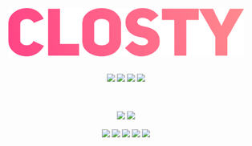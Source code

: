 <div align = 'center'>
  <p>
    <a href = 'https://github.com/lencydev/closty'><img src = './assets/Readme Banner.png' /></a>
  </p>
  <br />
  <a href = 'https://github.com/lencydev/closty'><img src = 'https://img.shields.io/github/package-json/v/lencydev/closty?&style=flat&color=fa6a8c' /></a>
  <a href = 'https://typescriptlang.org'><img src = 'https://img.shields.io/github/package-json/dependency-version/lencydev/closty/dev/typescript?label=typescript&style=flat&color=3178C6' /></a>
  <a href = 'https://discord.js.org/'><img src = 'https://img.shields.io/github/package-json/dependency-version/lencydev/closty/discord.js?label=discord.js&style=flat&color=5865F2' /></a>
  <a href = 'https://creativecommons.org/licenses/by-nc-nd/4.0/legalcode'><img src = 'https://img.shields.io/badge/CC BY--NC--ND 4.0-0.svg?&style=falt&color=f66d2c&label=license' /></a>
</div>

<h1></h1>

<!--
<h1></h1>

...

<h1></h1>
-->

<div align = 'center'>
  <br />
  <a href = 'https://discord.gg/v4qH97fVmb'><img src = 'https://img.shields.io/badge/Support Server-0.svg?&style=for-the-badge&color=fa6a8c' /></a>
  <a href = 'https://discord.com/api/oauth2/authorize?client_id=540950316229591052&permissions=8&scope=bot%20applications.commands'><img src = 'https://img.shields.io/badge/Add to Server-0.svg?&style=for-the-badge&color=fa6a8c' /></a>
</div>

<div align = 'center'>
  <br />
  <a href = 'https://nodejs.org'><img src = 'https://img.shields.io/badge/Node.js-0.svg?&style=for-the-badge&color=339933&logo=Node.js&logoColor=ffffff' /></a>
  <a href = 'https://yarnpkg.com'><img src = 'https://img.shields.io/badge/Yarn-0.svg?&style=for-the-badge&color=2C8EBB&logo=Yarn&logoColor=ffffff' /></a>
  <a href = 'https://typescriptlang.org'><img src = 'https://img.shields.io/badge/TypeScript-0.svg?&style=for-the-badge&color=3178C6&logo=TypeScript&logoColor=ffffff' /></a>
  <a href = 'https://git-scm.com'><img src = 'https://img.shields.io/badge/Git-0.svg?&style=for-the-badge&color=F05032&logo=Git&logoColor=ffffff' /></a>
  <a href = 'https://eslint.org'><img src = 'https://img.shields.io/badge/ESLint-0.svg?&style=for-the-badge&color=4B32C3&logo=ESLint&logoColor=ffffff' /></a>
</div>